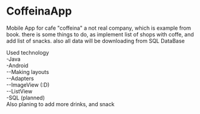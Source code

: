 # CoffeinaApp
Mobile App for cafe "coffeina" a not real company, which is example from book. there is some things to do, as implement list of shops with coffe, and add list of snacks. also all data will be downloading from SQL DataBase

Used technology  
-Java  
-Android  
  --Making layouts  
  --Adapters  
  --ImageView (:D)  
  --ListView  
-SQL (planned)  
Also planing to add more drinks, and snack  
